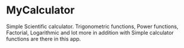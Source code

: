 # MyCalculator
Simple Scientific calculator.
Trigonometric functions, Power functions, Factorial, Logarithmic and lot more in addition with Simple calculator functions are there in this app.
